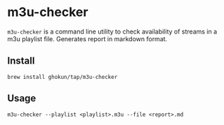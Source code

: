 # m3u-checker

`m3u-checker` is a command line utility to check availability of streams in a m3u playlist file. Generates report in markdown format.

## Install

```shell
brew install ghokun/tap/m3u-checker
```

## Usage

```shell
m3u-checker --playlist <playlist>.m3u --file <report>.md
```
